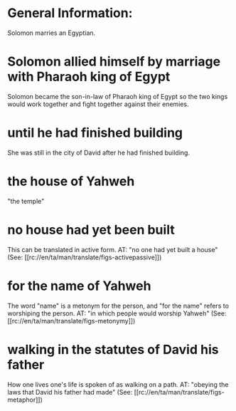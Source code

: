 # General Information:

Solomon marries an Egyptian.

# Solomon allied himself by marriage with Pharaoh king of Egypt

Solomon became the son-in-law of Pharaoh king of Egypt so the two kings would work together and fight together against their enemies.

# until he had finished building

She was still in the city of David after he had finished building.

# the house of Yahweh

"the temple"

# no house had yet been built

This can be translated in active form. AT: "no one had yet built a house" (See: [[rc://en/ta/man/translate/figs-activepassive]])

# for the name of Yahweh

The word "name" is a metonym for the person, and "for the name" refers to worshiping the person. AT: "in which people would worship Yahweh" (See: [[rc://en/ta/man/translate/figs-metonymy]])

# walking in the statutes of David his father

How one lives one's life is spoken of as walking on a path. AT: "obeying the laws that David his father had made" (See: [[rc://en/ta/man/translate/figs-metaphor]])
